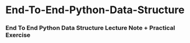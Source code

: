 # End-To-End-Python-Data-Structure
### End To End Python Data Structure Lecture Note + Practical Exercise
